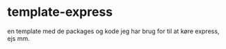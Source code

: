 # template-express
en template med de packages og kode jeg har brug for til at køre express, ejs mm.

